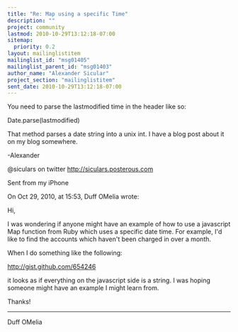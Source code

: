 ```yaml
---
title: "Re: Map using a specific Time"
description: ""
project: community
lastmod: 2010-10-29T13:12:18-07:00
sitemap:
  priority: 0.2
layout: mailinglistitem
mailinglist_id: "msg01405"
mailinglist_parent_id: "msg01403"
author_name: "Alexander Sicular"
project_section: "mailinglistitem"
sent_date: 2010-10-29T13:12:18-07:00
---
```


You need to parse the lastmodified time in the header like so:

Date.parse(lastmodified)

That method parses a date string into a unix int. I have a blog post 
about it on my blog somewhere.


-Alexander


@siculars on twitter
http://siculars.posterous.com

Sent from my iPhone

On Oct 29, 2010, at 15:53, Duff OMelia  wrote:


Hi,

I was wondering if anyone might have an example of how to use a
javascript Map function from Ruby which uses a specific date time.
For example, I'd like to find the accounts which haven't been charged
in over a month.

When I do something like the following:

http://gist.github.com/654246

it looks as if everything on the javascript side is a string. I was
hoping someone might have an example I might learn from.


Thanks!

------------------------------------------------------------
Duff OMelia
